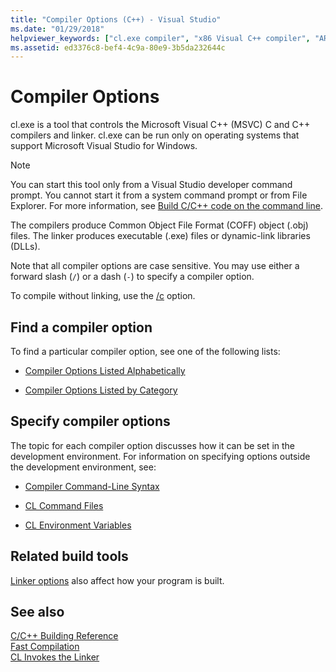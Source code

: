 ```yaml
---
title: "Compiler Options (C++) - Visual Studio"
ms.date: "01/29/2018"
helpviewer_keywords: ["cl.exe compiler", "x86 Visual C++ compiler", "ARM Visual C++ compiler", "compiler options, C++", "x64 Visual C++ compiler"]
ms.assetid: ed3376c8-bef4-4c9a-80e9-3b5da232644c
---
```

# Compiler Options

cl.exe is a tool that controls the Microsoft Visual C++ (MSVC) C and C++ compilers and linker. cl.exe can be run only on operating systems that support Microsoft Visual Studio for Windows.

> [!NOTE]
> You can start this tool only from a Visual Studio developer command prompt. You cannot start it from a system command prompt or from File Explorer. For more information, see [Build C/C++ code on the command line](../building-on-the-command-line.md).

The compilers produce Common Object File Format (COFF) object (.obj) files. The linker produces executable (.exe) files or dynamic-link libraries (DLLs).

Note that all compiler options are case sensitive. You may use either a forward slash (`/`) or a dash (`-`) to specify a compiler option.

To compile without linking, use the [/c](c-compile-without-linking.md) option.

## Find a compiler option

To find a particular compiler option, see one of the following lists:

- [Compiler Options Listed Alphabetically](compiler-options-listed-alphabetically.md)

- [Compiler Options Listed by Category](compiler-options-listed-by-category.md)

## Specify compiler options

The topic for each compiler option discusses how it can be set in the development environment. For information on specifying options outside the development environment, see:

- [Compiler Command-Line Syntax](compiler-command-line-syntax.md)

- [CL Command Files](cl-command-files.md)

- [CL Environment Variables](cl-environment-variables.md)

## Related build tools

[Linker options](linker-options.md) also affect how your program is built.

## See also

[C/C++ Building Reference](c-cpp-building-reference.md)<br/>
[Fast Compilation](../fast-compilation.md)<br/>
[CL Invokes the Linker](cl-invokes-the-linker.md)
